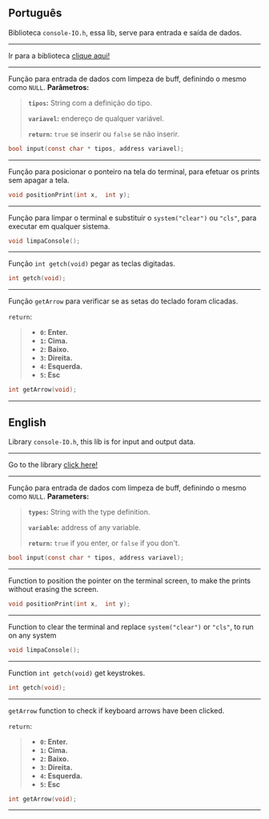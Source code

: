 ## Português

Biblioteca ``console-IO.h``, essa lib, serve para entrada e saída de dados.

---

Ir para a biblioteca [clique aqui!](../model/console-IO.h)

---

Função para entrada de dados com limpeza de buff, 
definindo o mesmo como ``NULL``.
**Parâmetros:**
> **``tipos``:** String com a definição do tipo.</p>
> **``variavel``:** endereço de qualquer variável.</p>
> **``return``:** ``true`` se inserir ou ``false`` se não inserir.
```c
bool input(const char * tipos, address variavel);
```
---

Função para posicionar o ponteiro na tela do terminal, 
para efetuar os prints sem apagar a tela.

```c
void positionPrint(int x,  int y);
```

---

Função para limpar o terminal e substituir o ``system("clear")`` ou ``"cls"``, para executar em qualquer sistema.

```c
void limpaConsole();
```

---

Função ``int getch(void)`` pegar as teclas digitadas.

```c
int getch(void);
```

---

Função ``getArrow`` para verificar se as setas do teclado foram clicadas.


``return``:
> + **``0``: Enter.**
> + **``1``: Cima.**
> + **``2``: Baixo.**
> + **``3``: Direita.**
> + **``4``: Esquerda.**
> + **``5``: Esc**

```c
int getArrow(void);
```

---

## English

Library ``console-IO.h``, this lib is for input and output data.

---

Go to the library [click here!](../controll/gerenciaProdutos.h)

---


Função para entrada de dados com limpeza de buff, 
definindo o mesmo como ``NULL``.
**Parameters:**
> **``types``:** String with the type definition.</p>
> **``variable``:** address of any variable.</p>
> **``return``:** ``true`` if you enter, or ``false`` if you don't.
```c
bool input(const char * tipos, address variavel);
```
---

Function to position the pointer on the terminal screen, to make the prints without erasing the screen.

```c
void positionPrint(int x,  int y);
```

---

Function to clear the terminal and replace ``system("clear")`` or ``"cls"``, to run on any system

```c
void limpaConsole();
```

---

Function ``int getch(void)`` get keystrokes.

```c
int getch(void);
```

---

``getArrow`` function to check if keyboard arrows have been clicked.


``return``:
> + **``0``: Enter.**
> + **``1``: Cima.**
> + **``2``: Baixo.**
> + **``3``: Direita.**
> + **``4``: Esquerda.**
> + **``5``: Esc**

```c
int getArrow(void);
```

---